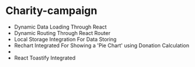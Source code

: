 # Charity-campaign

* Dynamic Data Loading Through React
* Dynamic Routing Through React Router
* Local Storage Integration For Data Storing
* Rechart Integrated For Showing a 'Pie Chart' using Donation Calculation
* 
* React Toastify Integrated